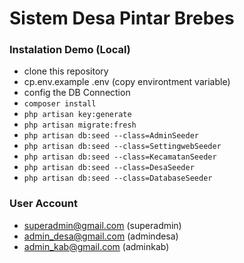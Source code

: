 # Sistem Desa Pintar Brebes

### Instalation Demo (Local)

-   clone this repository
-   cp.env.example .env (copy environtment variable)
-   config the DB Connection
-   `composer install`
-   `php artisan key:generate`
-   `php artisan migrate:fresh`
-   `php artisan db:seed --class=AdminSeeder`
-   `php artisan db:seed --class=SettingwebSeeder`
-   `php artisan db:seed --class=KecamatanSeeder`
-   `php artisan db:seed --class=DesaSeeder`
-   `php artisan db:seed --class=DatabaseSeeder`

### User Account

-   superadmin@gmail.com (superadmin)
-   admin_desa@gmail.com (admindesa)
-   admin_kab@gmail.com (adminkab)

